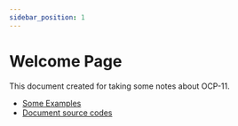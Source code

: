```yaml
---
sidebar_position: 1
---
```


# Welcome Page

This document created for taking some notes about OCP-11. 
- [Some Examples](https://github.com/macorapci/CuriousAboutJava)
- [Document source codes](https://github.com/macorapci/scrapbook-java-11)
